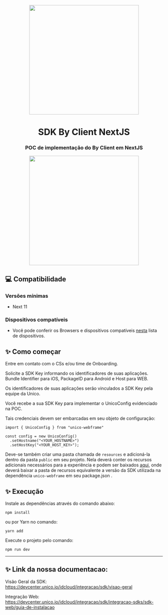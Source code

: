 <p align='center'>
  <a href='https://unico.io'>
    <img width='350' src='https://unico.io/wp-content/uploads/2024/05/idcloud-horizontal-color.svg'></img>
  </a>
</p>

<h1 align='center'>SDK By Client NextJS</h1>

<div align='center'>
  
  ### POC de implementação do By Client em NextJS
  
  <img width='350' src='https://i.pinimg.com/736x/4a/2b/e7/4a2be73b1e2efb44355436c40bf496dd.jpg'></img>
</div>

## 💻 Compatibilidade

### Versões mínimas

- Next 11

### Dispositivos compatíveis

- Você pode conferir os Browsers e dispositivos compatíveis <a href='https://devcenter.unico.io/idcloud/integracao/sdk/integracao-sdks/sdk-web/guia-de-instalacao#browsers-compativeis'>nesta</a> lista de dispositivos.


## ✨ Como começar


Entre em contato com o CSs e/ou time de Onboarding.

Solicite a SDK Key informando os identificadores de suas aplicações. Bundle Identifier para iOS, PackageID para Android e Host para WEB.

Os identificadores de suas aplicações serão vinculados a SDK Key pela equipe da Unico.

Você recebe a sua SDK Key para implementar o UnicoConfig evidenciado na POC.

Tais credenciais devem ser embarcadas em seu objeto de configuração:

```
import { UnicoConfig } from "unico-webframe"

const config = new UnicoConfig()
  .setHostname("<YOUR_HOSTNAME>")
  .setHostKey("<YOUR_HOST_KEY>");
```

Deve-se também criar uma pasta chamada de  `resources` e adicioná-la dentro da pasta `public` em seu projeto. Nela deverá conter os recursos adicionais necessários para a experiência e podem ser baixados  <a href='https://devcenter.unico.io/idcloud/integracao/sdk/integracao-sdks/sdk-web/guia-de-instalacao#browsers-compativeis'> aqui</a>, onde deverá baixar a pasta de recursos equivalente a versão da SDK utilizada na dependência `unico-webframe` em seu package.json . 
## ✨ Execução

Instale as dependências através do comando abaixo:

```
npm install
```

ou por Yarn no comando:

```
yarn add
```

Execute o projeto pelo comando:

```
npm run dev
```
---

## ✨ Link da nossa documentacao: 

Visão Geral da SDK: https://devcenter.unico.io/idcloud/integracao/sdk/visao-geral

Integração Web: https://devcenter.unico.io/idcloud/integracao/sdk/integracao-sdks/sdk-web/guia-de-instalacao




